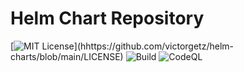 # Helm Chart Repository #

[![MIT License](https://img.shields.io/apm/l/atomic-design-ui.svg?)](hhttps://github.com/victorgetz/helm-charts/blob/main/LICENSE)
![Build](https://github.com/victorgetz/helm-charts/workflows/Build/badge.svg)
![CodeQL](https://github.com/victorgetz/helm-charts/workflows/CodeQL/badge.svg)